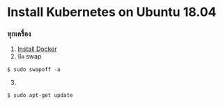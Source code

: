 # Install Kubernetes on Ubuntu 18.04

### ทุกเครื่อง

1. [Install Docker](install_docker_on_ubuntu_1804.md)
2. ปิด swap
```
$ sudo swapoff -a
```
3. 
```
$ sudo apt-get update
```
